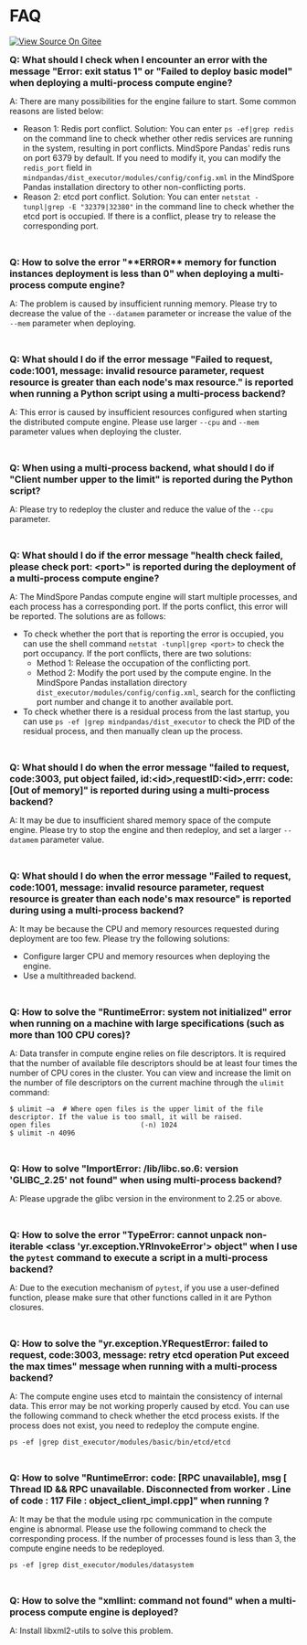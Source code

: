# FAQ

[![View Source On Gitee](https://mindspore-website.obs.cn-north-4.myhuaweicloud.com/website-images/master/resource/_static/logo_source_en.png)](https://gitee.com/mindspore/docs/blob/master/docs/mindpandas/docs/source_en/faq.md)

<font size=3>**Q: What should I check when I encounter an error with the message "Error: exit status 1" or "Failed to deploy basic model" when deploying a multi-process compute engine?**</font>

A: There are many possibilities for the engine failure to start. Some common reasons are listed below:

- Reason 1: Redis port conflict.
   Solution: You can enter `ps -ef|grep redis` on the command line to check whether other redis services are running in the system, resulting in port conflicts. MindSpore Pandas' redis runs on port 6379 by default. If you need to modify it, you can modify the `redis_port` field in `mindpandas/dist_executor/modules/config/config.xml` in the MindSpore Pandas installation directory to other non-conflicting ports.
- Reason 2: etcd port conflict.
   Solution: You can enter `netstat -tunpl|grep -E "32379|32380"` in the command line to check whether the etcd port is occupied. If there is a conflict, please try to release the corresponding port.

<br/>

<font size=3>**Q: How to solve the error "\*\*ERROR\*\* memory for function instances deployment is less than 0" when deploying a multi-process compute engine?**</font>

A: The problem is caused by insufficient running memory. Please try to decrease the value of the `--datamem` parameter or increase the value of the `--mem` parameter when deploying.

<br/>

<font size=3>**Q: What should I do if the error message "Failed to request, code:1001, message: invalid resource parameter, request resource is greater than each node's max resource." is reported when running a Python script using a multi-process backend?**</font>

A: This error is caused by insufficient resources configured when starting the distributed compute engine. Please use larger `--cpu` and `--mem` parameter values when deploying the cluster.

<br/>

<font size=3>**Q: When using a multi-process backend, what should I do if "Client number upper to the limit" is reported during the Python script?**</font>

A: Please try to redeploy the cluster and reduce the value of the `--cpu` parameter.

<br/>

<font size=3>**Q: What should I do if the error message "health check failed, please check port: \<port>" is reported during the deployment of a multi-process compute engine?**</font>

A: The MindSpore Pandas compute engine will start multiple processes, and each process has a corresponding port. If the ports conflict, this error will be reported. The solutions are as follows:

- To check whether the port that is reporting the error is occupied, you can use the shell command `netstat -tunpl|grep <port>` to check the port occupancy. If the port conflicts, there are two solutions:
     - Method 1: Release the occupation of the conflicting port.
     - Method 2: Modify the port used by the compute engine. In the MindSpore Pandas installation directory `dist_executor/modules/config/config.xml`, search for the conflicting port number and change it to another available port.
- To check whether there is a residual process from the last startup, you can use `ps -ef |grep mindpandas/dist_executor` to check the PID of the residual process, and then manually clean up the process.

<br/>

<font size=3>**Q: What should I do when the error message "failed to request, code:3003, put object failed, id:\<id>,requestID:\<id>,errr: code:[Out of memory]" is reported during using a multi-process backend?**</font>

A: It may be due to insufficient shared memory space of the compute engine. Please try to stop the engine and then redeploy, and set a larger `--datamem` parameter value.

<br/>

<font size=3>**Q: What should I do when the error message "Failed to request, code:1001, message: invalid resource parameter, request resource is greater than each node's max resource" is reported during using a multi-process backend?**</font>

A: It may be because the CPU and memory resources requested during deployment are too few. Please try the following solutions:

- Configure larger CPU and memory resources when deploying the engine.
- Use a multithreaded backend.

<br/>

<font size=3>**Q: How to solve the "RuntimeError: system not initialized" error when running on a machine with large specifications (such as more than 100 CPU cores)?**</font>

A: Data transfer in compute engine relies on file descriptors. It is required that the number of available file descriptors should be at least four times the number of CPU cores in the cluster. You can view and increase the limit on the number of file descriptors on the current machine through the `ulimit` command:

```shell
$ ulimit –a  # Where open files is the upper limit of the file descriptor. If the value is too small, it will be raised.
open files                      (-n) 1024
$ ulimit -n 4096
```

<br/>

<font size=3>**Q: How to solve "ImportError: /lib/libc.so.6: version 'GLIBC_2.25' not found" when using multi-process backend?**</font>

A: Please upgrade the glibc version in the environment to 2.25 or above.

<br/>

<font size=3>**Q: How to solve the error "TypeError: cannot unpack non-iterable <class 'yr.exception.YRInvokeError'> object" when I use the `pytest` command to execute a script in a multi-process backend?**</font>

A: Due to the execution mechanism of `pytest`, if you use a user-defined function, please make sure that other functions called in it are Python closures.

<br/>

<font size=3>**Q: How to solve the "yr.exception.YRequestError: failed to request, code:3003, message: retry etcd operation Put exceed the max times" message when running with a multi-process backend?**</font>

A: The compute engine uses etcd to maintain the consistency of internal data. This error may be not working properly caused by etcd. You can use the following command to check whether the etcd process exists. If the process does not exist, you need to redeploy the compute engine.

```shell
ps -ef |grep dist_executor/modules/basic/bin/etcd/etcd
```

<br/>

<font size=3>**Q: How to solve "RuntimeError: code: [RPC unavailable], msg [ Thread ID && RPC unavailable. Disconnected from worker . Line of code : 117 File : object_client_impl.cpp]" when running ?**</font>

A: It may be that the module using rpc communication in the compute engine is abnormal. Please use the following command to check the corresponding process. If the number of processes found is less than 3, the compute engine needs to be redeployed.

```shell
ps -ef |grep dist_executor/modules/datasystem
```

<br/>

<font size=3>**Q: How to solve the "xmllint: command not found" when a multi-process compute engine is deployed?**</font>

A: Install libxml2-utils to solve this problem.
